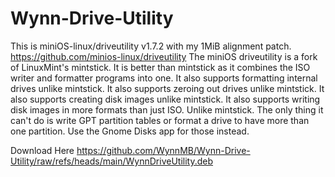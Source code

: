 # Wynn-Drive-Utility
This is miniOS-linux/driveutility v1.7.2 with my 1MiB alignment patch.
https://github.com/minios-linux/driveutility
The miniOS driveutility is a fork of LinuxMint's mintstick.
It is better than mintstick as it combines the ISO writer and formatter programs into one.
It also supports formatting internal drives unlike mintstick.
It also supports zeroing out drives unlike mintstick.
It also supports creating disk images unlike mintstick.
It also supports writing disk images in more formats than just ISO. Unlike mintstick.
The only thing it can't do is write GPT partition tables or format a drive to have more than one partition.
Use the Gnome Disks app for those instead.

Download Here https://github.com/WynnMB/Wynn-Drive-Utility/raw/refs/heads/main/WynnDriveUtility.deb
